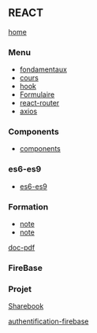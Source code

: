 ## REACT

[home](../../index-js.md)

### Menu

- [fondamentaux](formation/n0.react-fondamentaux.md)
- [cours](formation/n1-react-cours.md)
- [hook](formation/cours/hook.md)
- [Formulaire](formation/cours/formulaire.md)
- [react-router](formation/cours/react-router.md)
- [axios](formation/cours/axios.md)

### Components

- [components](formation/components/components.md)

### es6-es9

- <a href="../es6-es9/es6-es9.md" target="_blank">es6-es9</a>

### Formation

- [note](./formation/orsys/notes.md)
- [note](./formation/orsys/notes-jours2.md.md)

<a href="./formation/orsys/1.Introduction-SUPPORT-COURS.pdf" target="_blank">doc-pdf</a>

### FireBase

### Projet

[Sharebook](./projet/ProjetSharebook/index-project-sharebook.md)

[authentification-firebase](./projet/ProjetAuthFirebase/projet-auth-firebase.md)
